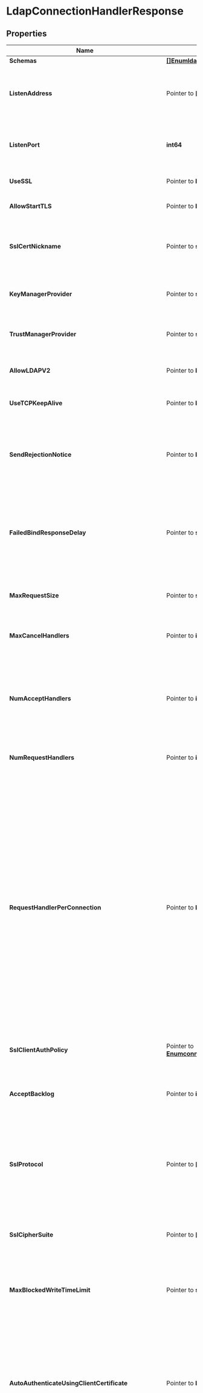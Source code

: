 # LdapConnectionHandlerResponse

## Properties

Name | Type | Description | Notes
------------ | ------------- | ------------- | -------------
**Schemas** | [**[]EnumldapConnectionHandlerSchemaUrn**](EnumldapConnectionHandlerSchemaUrn.md) |  | 
**ListenAddress** | Pointer to **[]string** | Specifies the address or set of addresses on which this LDAP Connection Handler should listen for connections from LDAP clients. | [optional] 
**ListenPort** | **int64** | Specifies the port number on which the LDAP Connection Handler will listen for connections from clients. | 
**UseSSL** | Pointer to **bool** | Indicates whether the LDAP Connection Handler should use SSL. | [optional] 
**AllowStartTLS** | Pointer to **bool** | Indicates whether clients are allowed to use StartTLS. | [optional] 
**SslCertNickname** | Pointer to **string** | Specifies the nickname (also called the alias) of the certificate that the LDAP Connection Handler should use when performing SSL communication. | [optional] 
**KeyManagerProvider** | Pointer to **string** | Specifies the name of the key manager that should be used with this LDAP Connection Handler . | [optional] 
**TrustManagerProvider** | Pointer to **string** | Specifies the name of the trust manager that should be used with the LDAP Connection Handler . | [optional] 
**AllowLDAPV2** | Pointer to **bool** | Indicates whether connections from LDAPv2 clients are allowed. | [optional] 
**UseTCPKeepAlive** | Pointer to **bool** | Indicates whether the LDAP Connection Handler should use TCP keep-alive. | [optional] 
**SendRejectionNotice** | Pointer to **bool** | Indicates whether the LDAP Connection Handler should send a notice of disconnection extended response message to the client if a new connection is rejected for some reason. | [optional] 
**FailedBindResponseDelay** | Pointer to **string** | Specifies the length of time that the server should delay the response to non-successful bind operations. A value of zero milliseconds indicates that non-successful bind operations should not be delayed. | [optional] 
**MaxRequestSize** | Pointer to **string** | Specifies the size of the largest LDAP request message that will be allowed by this LDAP Connection handler. | [optional] 
**MaxCancelHandlers** | Pointer to **int64** | Specifies the maximum number of threads that are used to process cancel and abandon requests from clients. | [optional] 
**NumAcceptHandlers** | Pointer to **int64** | Specifies the number of threads that are used to accept new client connections, and to perform any initial preparation on those connections that may be needed before the connection can be used to read requests and send responses. | [optional] 
**NumRequestHandlers** | Pointer to **int64** | Specifies the number of request handlers that are used to read requests from clients. | [optional] 
**RequestHandlerPerConnection** | Pointer to **bool** | Indicates whether a separate request handler thread should be created for each client connection, which can help avoid starvation of client connections for cases in which one or more clients send large numbers of concurrent asynchronous requests. This should only be used for cases in which a relatively small number of connections will be established at any given time, the connections established will generally be long-lived, and at least one client may send high volumes of asynchronous requests. This property can be used to alleviate possible blocking during long-running TLS negotiation on a single request handler which can result in it being unable to acknowledge further client requests until the TLS negotation completes or times out. | [optional] 
**SslClientAuthPolicy** | Pointer to [**EnumconnectionHandlerSslClientAuthPolicyProp**](EnumconnectionHandlerSslClientAuthPolicyProp.md) |  | [optional] 
**AcceptBacklog** | Pointer to **int64** | Specifies the maximum number of pending connection attempts that are allowed to queue up in the accept backlog before the server starts rejecting new connection attempts. | [optional] 
**SslProtocol** | Pointer to **[]string** | Specifies the names of the TLS protocols that are allowed for use in SSL or StartTLS communication. The set of supported ssl protocols can be viewed via the ssl context monitor entry. | [optional] 
**SslCipherSuite** | Pointer to **[]string** | Specifies the names of the TLS cipher suites that are allowed for use in SSL or StartTLS communication. The set of supported cipher suites can be viewed via the ssl context monitor entry. | [optional] 
**MaxBlockedWriteTimeLimit** | Pointer to **string** | Specifies the maximum length of time that attempts to write data to LDAP clients should be allowed to block. | [optional] 
**AutoAuthenticateUsingClientCertificate** | Pointer to **bool** | Indicates whether to attempt to automatically authenticate a client connection that has established a secure communication channel (using either SSL or StartTLS) and presented its own client certificate. Generally, clients should use the SASL EXTERNAL mechanism to authenticate using a client certificate, but some clients may not support that capability and/or may expect automatic authentication. | [optional] 
**CloseConnectionsWhenUnavailable** | Pointer to **bool** | Indicates whether all connections associated with this LDAP Connection Handler should be closed and no new connections accepted when the server has determined that it is \&quot;unavailable.\&quot; This allows clients (or a network load balancer) to route requests to another server. | [optional] 
**CloseConnectionsOnExplicitGC** | Pointer to **bool** | Indicates whether all connections associated with this LDAP Connection Handler should be closed before an explicit garbage collection is performed to allow clients to route requests to another server. | [optional] 
**Description** | Pointer to **string** | A description for this Connection Handler | [optional] 
**Enabled** | **bool** | Indicates whether the Connection Handler is enabled. | 
**AllowedClient** | Pointer to **[]string** | Specifies a set of address masks that determines the addresses of the clients that are allowed to establish connections to this connection handler. | [optional] 
**DeniedClient** | Pointer to **[]string** | Specifies a set of address masks that determines the addresses of the clients that are not allowed to establish connections to this connection handler. | [optional] 
**Meta** | Pointer to [**MetaMeta**](MetaMeta.md) |  | [optional] 
**Urnpingidentityschemasconfigurationmessages20** | Pointer to [**MetaUrnPingidentitySchemasConfigurationMessages20**](MetaUrnPingidentitySchemasConfigurationMessages20.md) |  | [optional] 
**Id** | **string** | Name of the Connection Handler | 

## Methods

### NewLdapConnectionHandlerResponse

`func NewLdapConnectionHandlerResponse(schemas []EnumldapConnectionHandlerSchemaUrn, listenPort int64, enabled bool, id string, ) *LdapConnectionHandlerResponse`

NewLdapConnectionHandlerResponse instantiates a new LdapConnectionHandlerResponse object
This constructor will assign default values to properties that have it defined,
and makes sure properties required by API are set, but the set of arguments
will change when the set of required properties is changed

### NewLdapConnectionHandlerResponseWithDefaults

`func NewLdapConnectionHandlerResponseWithDefaults() *LdapConnectionHandlerResponse`

NewLdapConnectionHandlerResponseWithDefaults instantiates a new LdapConnectionHandlerResponse object
This constructor will only assign default values to properties that have it defined,
but it doesn't guarantee that properties required by API are set

### GetSchemas

`func (o *LdapConnectionHandlerResponse) GetSchemas() []EnumldapConnectionHandlerSchemaUrn`

GetSchemas returns the Schemas field if non-nil, zero value otherwise.

### GetSchemasOk

`func (o *LdapConnectionHandlerResponse) GetSchemasOk() (*[]EnumldapConnectionHandlerSchemaUrn, bool)`

GetSchemasOk returns a tuple with the Schemas field if it's non-nil, zero value otherwise
and a boolean to check if the value has been set.

### SetSchemas

`func (o *LdapConnectionHandlerResponse) SetSchemas(v []EnumldapConnectionHandlerSchemaUrn)`

SetSchemas sets Schemas field to given value.


### GetListenAddress

`func (o *LdapConnectionHandlerResponse) GetListenAddress() []string`

GetListenAddress returns the ListenAddress field if non-nil, zero value otherwise.

### GetListenAddressOk

`func (o *LdapConnectionHandlerResponse) GetListenAddressOk() (*[]string, bool)`

GetListenAddressOk returns a tuple with the ListenAddress field if it's non-nil, zero value otherwise
and a boolean to check if the value has been set.

### SetListenAddress

`func (o *LdapConnectionHandlerResponse) SetListenAddress(v []string)`

SetListenAddress sets ListenAddress field to given value.

### HasListenAddress

`func (o *LdapConnectionHandlerResponse) HasListenAddress() bool`

HasListenAddress returns a boolean if a field has been set.

### GetListenPort

`func (o *LdapConnectionHandlerResponse) GetListenPort() int64`

GetListenPort returns the ListenPort field if non-nil, zero value otherwise.

### GetListenPortOk

`func (o *LdapConnectionHandlerResponse) GetListenPortOk() (*int64, bool)`

GetListenPortOk returns a tuple with the ListenPort field if it's non-nil, zero value otherwise
and a boolean to check if the value has been set.

### SetListenPort

`func (o *LdapConnectionHandlerResponse) SetListenPort(v int64)`

SetListenPort sets ListenPort field to given value.


### GetUseSSL

`func (o *LdapConnectionHandlerResponse) GetUseSSL() bool`

GetUseSSL returns the UseSSL field if non-nil, zero value otherwise.

### GetUseSSLOk

`func (o *LdapConnectionHandlerResponse) GetUseSSLOk() (*bool, bool)`

GetUseSSLOk returns a tuple with the UseSSL field if it's non-nil, zero value otherwise
and a boolean to check if the value has been set.

### SetUseSSL

`func (o *LdapConnectionHandlerResponse) SetUseSSL(v bool)`

SetUseSSL sets UseSSL field to given value.

### HasUseSSL

`func (o *LdapConnectionHandlerResponse) HasUseSSL() bool`

HasUseSSL returns a boolean if a field has been set.

### GetAllowStartTLS

`func (o *LdapConnectionHandlerResponse) GetAllowStartTLS() bool`

GetAllowStartTLS returns the AllowStartTLS field if non-nil, zero value otherwise.

### GetAllowStartTLSOk

`func (o *LdapConnectionHandlerResponse) GetAllowStartTLSOk() (*bool, bool)`

GetAllowStartTLSOk returns a tuple with the AllowStartTLS field if it's non-nil, zero value otherwise
and a boolean to check if the value has been set.

### SetAllowStartTLS

`func (o *LdapConnectionHandlerResponse) SetAllowStartTLS(v bool)`

SetAllowStartTLS sets AllowStartTLS field to given value.

### HasAllowStartTLS

`func (o *LdapConnectionHandlerResponse) HasAllowStartTLS() bool`

HasAllowStartTLS returns a boolean if a field has been set.

### GetSslCertNickname

`func (o *LdapConnectionHandlerResponse) GetSslCertNickname() string`

GetSslCertNickname returns the SslCertNickname field if non-nil, zero value otherwise.

### GetSslCertNicknameOk

`func (o *LdapConnectionHandlerResponse) GetSslCertNicknameOk() (*string, bool)`

GetSslCertNicknameOk returns a tuple with the SslCertNickname field if it's non-nil, zero value otherwise
and a boolean to check if the value has been set.

### SetSslCertNickname

`func (o *LdapConnectionHandlerResponse) SetSslCertNickname(v string)`

SetSslCertNickname sets SslCertNickname field to given value.

### HasSslCertNickname

`func (o *LdapConnectionHandlerResponse) HasSslCertNickname() bool`

HasSslCertNickname returns a boolean if a field has been set.

### GetKeyManagerProvider

`func (o *LdapConnectionHandlerResponse) GetKeyManagerProvider() string`

GetKeyManagerProvider returns the KeyManagerProvider field if non-nil, zero value otherwise.

### GetKeyManagerProviderOk

`func (o *LdapConnectionHandlerResponse) GetKeyManagerProviderOk() (*string, bool)`

GetKeyManagerProviderOk returns a tuple with the KeyManagerProvider field if it's non-nil, zero value otherwise
and a boolean to check if the value has been set.

### SetKeyManagerProvider

`func (o *LdapConnectionHandlerResponse) SetKeyManagerProvider(v string)`

SetKeyManagerProvider sets KeyManagerProvider field to given value.

### HasKeyManagerProvider

`func (o *LdapConnectionHandlerResponse) HasKeyManagerProvider() bool`

HasKeyManagerProvider returns a boolean if a field has been set.

### GetTrustManagerProvider

`func (o *LdapConnectionHandlerResponse) GetTrustManagerProvider() string`

GetTrustManagerProvider returns the TrustManagerProvider field if non-nil, zero value otherwise.

### GetTrustManagerProviderOk

`func (o *LdapConnectionHandlerResponse) GetTrustManagerProviderOk() (*string, bool)`

GetTrustManagerProviderOk returns a tuple with the TrustManagerProvider field if it's non-nil, zero value otherwise
and a boolean to check if the value has been set.

### SetTrustManagerProvider

`func (o *LdapConnectionHandlerResponse) SetTrustManagerProvider(v string)`

SetTrustManagerProvider sets TrustManagerProvider field to given value.

### HasTrustManagerProvider

`func (o *LdapConnectionHandlerResponse) HasTrustManagerProvider() bool`

HasTrustManagerProvider returns a boolean if a field has been set.

### GetAllowLDAPV2

`func (o *LdapConnectionHandlerResponse) GetAllowLDAPV2() bool`

GetAllowLDAPV2 returns the AllowLDAPV2 field if non-nil, zero value otherwise.

### GetAllowLDAPV2Ok

`func (o *LdapConnectionHandlerResponse) GetAllowLDAPV2Ok() (*bool, bool)`

GetAllowLDAPV2Ok returns a tuple with the AllowLDAPV2 field if it's non-nil, zero value otherwise
and a boolean to check if the value has been set.

### SetAllowLDAPV2

`func (o *LdapConnectionHandlerResponse) SetAllowLDAPV2(v bool)`

SetAllowLDAPV2 sets AllowLDAPV2 field to given value.

### HasAllowLDAPV2

`func (o *LdapConnectionHandlerResponse) HasAllowLDAPV2() bool`

HasAllowLDAPV2 returns a boolean if a field has been set.

### GetUseTCPKeepAlive

`func (o *LdapConnectionHandlerResponse) GetUseTCPKeepAlive() bool`

GetUseTCPKeepAlive returns the UseTCPKeepAlive field if non-nil, zero value otherwise.

### GetUseTCPKeepAliveOk

`func (o *LdapConnectionHandlerResponse) GetUseTCPKeepAliveOk() (*bool, bool)`

GetUseTCPKeepAliveOk returns a tuple with the UseTCPKeepAlive field if it's non-nil, zero value otherwise
and a boolean to check if the value has been set.

### SetUseTCPKeepAlive

`func (o *LdapConnectionHandlerResponse) SetUseTCPKeepAlive(v bool)`

SetUseTCPKeepAlive sets UseTCPKeepAlive field to given value.

### HasUseTCPKeepAlive

`func (o *LdapConnectionHandlerResponse) HasUseTCPKeepAlive() bool`

HasUseTCPKeepAlive returns a boolean if a field has been set.

### GetSendRejectionNotice

`func (o *LdapConnectionHandlerResponse) GetSendRejectionNotice() bool`

GetSendRejectionNotice returns the SendRejectionNotice field if non-nil, zero value otherwise.

### GetSendRejectionNoticeOk

`func (o *LdapConnectionHandlerResponse) GetSendRejectionNoticeOk() (*bool, bool)`

GetSendRejectionNoticeOk returns a tuple with the SendRejectionNotice field if it's non-nil, zero value otherwise
and a boolean to check if the value has been set.

### SetSendRejectionNotice

`func (o *LdapConnectionHandlerResponse) SetSendRejectionNotice(v bool)`

SetSendRejectionNotice sets SendRejectionNotice field to given value.

### HasSendRejectionNotice

`func (o *LdapConnectionHandlerResponse) HasSendRejectionNotice() bool`

HasSendRejectionNotice returns a boolean if a field has been set.

### GetFailedBindResponseDelay

`func (o *LdapConnectionHandlerResponse) GetFailedBindResponseDelay() string`

GetFailedBindResponseDelay returns the FailedBindResponseDelay field if non-nil, zero value otherwise.

### GetFailedBindResponseDelayOk

`func (o *LdapConnectionHandlerResponse) GetFailedBindResponseDelayOk() (*string, bool)`

GetFailedBindResponseDelayOk returns a tuple with the FailedBindResponseDelay field if it's non-nil, zero value otherwise
and a boolean to check if the value has been set.

### SetFailedBindResponseDelay

`func (o *LdapConnectionHandlerResponse) SetFailedBindResponseDelay(v string)`

SetFailedBindResponseDelay sets FailedBindResponseDelay field to given value.

### HasFailedBindResponseDelay

`func (o *LdapConnectionHandlerResponse) HasFailedBindResponseDelay() bool`

HasFailedBindResponseDelay returns a boolean if a field has been set.

### GetMaxRequestSize

`func (o *LdapConnectionHandlerResponse) GetMaxRequestSize() string`

GetMaxRequestSize returns the MaxRequestSize field if non-nil, zero value otherwise.

### GetMaxRequestSizeOk

`func (o *LdapConnectionHandlerResponse) GetMaxRequestSizeOk() (*string, bool)`

GetMaxRequestSizeOk returns a tuple with the MaxRequestSize field if it's non-nil, zero value otherwise
and a boolean to check if the value has been set.

### SetMaxRequestSize

`func (o *LdapConnectionHandlerResponse) SetMaxRequestSize(v string)`

SetMaxRequestSize sets MaxRequestSize field to given value.

### HasMaxRequestSize

`func (o *LdapConnectionHandlerResponse) HasMaxRequestSize() bool`

HasMaxRequestSize returns a boolean if a field has been set.

### GetMaxCancelHandlers

`func (o *LdapConnectionHandlerResponse) GetMaxCancelHandlers() int64`

GetMaxCancelHandlers returns the MaxCancelHandlers field if non-nil, zero value otherwise.

### GetMaxCancelHandlersOk

`func (o *LdapConnectionHandlerResponse) GetMaxCancelHandlersOk() (*int64, bool)`

GetMaxCancelHandlersOk returns a tuple with the MaxCancelHandlers field if it's non-nil, zero value otherwise
and a boolean to check if the value has been set.

### SetMaxCancelHandlers

`func (o *LdapConnectionHandlerResponse) SetMaxCancelHandlers(v int64)`

SetMaxCancelHandlers sets MaxCancelHandlers field to given value.

### HasMaxCancelHandlers

`func (o *LdapConnectionHandlerResponse) HasMaxCancelHandlers() bool`

HasMaxCancelHandlers returns a boolean if a field has been set.

### GetNumAcceptHandlers

`func (o *LdapConnectionHandlerResponse) GetNumAcceptHandlers() int64`

GetNumAcceptHandlers returns the NumAcceptHandlers field if non-nil, zero value otherwise.

### GetNumAcceptHandlersOk

`func (o *LdapConnectionHandlerResponse) GetNumAcceptHandlersOk() (*int64, bool)`

GetNumAcceptHandlersOk returns a tuple with the NumAcceptHandlers field if it's non-nil, zero value otherwise
and a boolean to check if the value has been set.

### SetNumAcceptHandlers

`func (o *LdapConnectionHandlerResponse) SetNumAcceptHandlers(v int64)`

SetNumAcceptHandlers sets NumAcceptHandlers field to given value.

### HasNumAcceptHandlers

`func (o *LdapConnectionHandlerResponse) HasNumAcceptHandlers() bool`

HasNumAcceptHandlers returns a boolean if a field has been set.

### GetNumRequestHandlers

`func (o *LdapConnectionHandlerResponse) GetNumRequestHandlers() int64`

GetNumRequestHandlers returns the NumRequestHandlers field if non-nil, zero value otherwise.

### GetNumRequestHandlersOk

`func (o *LdapConnectionHandlerResponse) GetNumRequestHandlersOk() (*int64, bool)`

GetNumRequestHandlersOk returns a tuple with the NumRequestHandlers field if it's non-nil, zero value otherwise
and a boolean to check if the value has been set.

### SetNumRequestHandlers

`func (o *LdapConnectionHandlerResponse) SetNumRequestHandlers(v int64)`

SetNumRequestHandlers sets NumRequestHandlers field to given value.

### HasNumRequestHandlers

`func (o *LdapConnectionHandlerResponse) HasNumRequestHandlers() bool`

HasNumRequestHandlers returns a boolean if a field has been set.

### GetRequestHandlerPerConnection

`func (o *LdapConnectionHandlerResponse) GetRequestHandlerPerConnection() bool`

GetRequestHandlerPerConnection returns the RequestHandlerPerConnection field if non-nil, zero value otherwise.

### GetRequestHandlerPerConnectionOk

`func (o *LdapConnectionHandlerResponse) GetRequestHandlerPerConnectionOk() (*bool, bool)`

GetRequestHandlerPerConnectionOk returns a tuple with the RequestHandlerPerConnection field if it's non-nil, zero value otherwise
and a boolean to check if the value has been set.

### SetRequestHandlerPerConnection

`func (o *LdapConnectionHandlerResponse) SetRequestHandlerPerConnection(v bool)`

SetRequestHandlerPerConnection sets RequestHandlerPerConnection field to given value.

### HasRequestHandlerPerConnection

`func (o *LdapConnectionHandlerResponse) HasRequestHandlerPerConnection() bool`

HasRequestHandlerPerConnection returns a boolean if a field has been set.

### GetSslClientAuthPolicy

`func (o *LdapConnectionHandlerResponse) GetSslClientAuthPolicy() EnumconnectionHandlerSslClientAuthPolicyProp`

GetSslClientAuthPolicy returns the SslClientAuthPolicy field if non-nil, zero value otherwise.

### GetSslClientAuthPolicyOk

`func (o *LdapConnectionHandlerResponse) GetSslClientAuthPolicyOk() (*EnumconnectionHandlerSslClientAuthPolicyProp, bool)`

GetSslClientAuthPolicyOk returns a tuple with the SslClientAuthPolicy field if it's non-nil, zero value otherwise
and a boolean to check if the value has been set.

### SetSslClientAuthPolicy

`func (o *LdapConnectionHandlerResponse) SetSslClientAuthPolicy(v EnumconnectionHandlerSslClientAuthPolicyProp)`

SetSslClientAuthPolicy sets SslClientAuthPolicy field to given value.

### HasSslClientAuthPolicy

`func (o *LdapConnectionHandlerResponse) HasSslClientAuthPolicy() bool`

HasSslClientAuthPolicy returns a boolean if a field has been set.

### GetAcceptBacklog

`func (o *LdapConnectionHandlerResponse) GetAcceptBacklog() int64`

GetAcceptBacklog returns the AcceptBacklog field if non-nil, zero value otherwise.

### GetAcceptBacklogOk

`func (o *LdapConnectionHandlerResponse) GetAcceptBacklogOk() (*int64, bool)`

GetAcceptBacklogOk returns a tuple with the AcceptBacklog field if it's non-nil, zero value otherwise
and a boolean to check if the value has been set.

### SetAcceptBacklog

`func (o *LdapConnectionHandlerResponse) SetAcceptBacklog(v int64)`

SetAcceptBacklog sets AcceptBacklog field to given value.

### HasAcceptBacklog

`func (o *LdapConnectionHandlerResponse) HasAcceptBacklog() bool`

HasAcceptBacklog returns a boolean if a field has been set.

### GetSslProtocol

`func (o *LdapConnectionHandlerResponse) GetSslProtocol() []string`

GetSslProtocol returns the SslProtocol field if non-nil, zero value otherwise.

### GetSslProtocolOk

`func (o *LdapConnectionHandlerResponse) GetSslProtocolOk() (*[]string, bool)`

GetSslProtocolOk returns a tuple with the SslProtocol field if it's non-nil, zero value otherwise
and a boolean to check if the value has been set.

### SetSslProtocol

`func (o *LdapConnectionHandlerResponse) SetSslProtocol(v []string)`

SetSslProtocol sets SslProtocol field to given value.

### HasSslProtocol

`func (o *LdapConnectionHandlerResponse) HasSslProtocol() bool`

HasSslProtocol returns a boolean if a field has been set.

### GetSslCipherSuite

`func (o *LdapConnectionHandlerResponse) GetSslCipherSuite() []string`

GetSslCipherSuite returns the SslCipherSuite field if non-nil, zero value otherwise.

### GetSslCipherSuiteOk

`func (o *LdapConnectionHandlerResponse) GetSslCipherSuiteOk() (*[]string, bool)`

GetSslCipherSuiteOk returns a tuple with the SslCipherSuite field if it's non-nil, zero value otherwise
and a boolean to check if the value has been set.

### SetSslCipherSuite

`func (o *LdapConnectionHandlerResponse) SetSslCipherSuite(v []string)`

SetSslCipherSuite sets SslCipherSuite field to given value.

### HasSslCipherSuite

`func (o *LdapConnectionHandlerResponse) HasSslCipherSuite() bool`

HasSslCipherSuite returns a boolean if a field has been set.

### GetMaxBlockedWriteTimeLimit

`func (o *LdapConnectionHandlerResponse) GetMaxBlockedWriteTimeLimit() string`

GetMaxBlockedWriteTimeLimit returns the MaxBlockedWriteTimeLimit field if non-nil, zero value otherwise.

### GetMaxBlockedWriteTimeLimitOk

`func (o *LdapConnectionHandlerResponse) GetMaxBlockedWriteTimeLimitOk() (*string, bool)`

GetMaxBlockedWriteTimeLimitOk returns a tuple with the MaxBlockedWriteTimeLimit field if it's non-nil, zero value otherwise
and a boolean to check if the value has been set.

### SetMaxBlockedWriteTimeLimit

`func (o *LdapConnectionHandlerResponse) SetMaxBlockedWriteTimeLimit(v string)`

SetMaxBlockedWriteTimeLimit sets MaxBlockedWriteTimeLimit field to given value.

### HasMaxBlockedWriteTimeLimit

`func (o *LdapConnectionHandlerResponse) HasMaxBlockedWriteTimeLimit() bool`

HasMaxBlockedWriteTimeLimit returns a boolean if a field has been set.

### GetAutoAuthenticateUsingClientCertificate

`func (o *LdapConnectionHandlerResponse) GetAutoAuthenticateUsingClientCertificate() bool`

GetAutoAuthenticateUsingClientCertificate returns the AutoAuthenticateUsingClientCertificate field if non-nil, zero value otherwise.

### GetAutoAuthenticateUsingClientCertificateOk

`func (o *LdapConnectionHandlerResponse) GetAutoAuthenticateUsingClientCertificateOk() (*bool, bool)`

GetAutoAuthenticateUsingClientCertificateOk returns a tuple with the AutoAuthenticateUsingClientCertificate field if it's non-nil, zero value otherwise
and a boolean to check if the value has been set.

### SetAutoAuthenticateUsingClientCertificate

`func (o *LdapConnectionHandlerResponse) SetAutoAuthenticateUsingClientCertificate(v bool)`

SetAutoAuthenticateUsingClientCertificate sets AutoAuthenticateUsingClientCertificate field to given value.

### HasAutoAuthenticateUsingClientCertificate

`func (o *LdapConnectionHandlerResponse) HasAutoAuthenticateUsingClientCertificate() bool`

HasAutoAuthenticateUsingClientCertificate returns a boolean if a field has been set.

### GetCloseConnectionsWhenUnavailable

`func (o *LdapConnectionHandlerResponse) GetCloseConnectionsWhenUnavailable() bool`

GetCloseConnectionsWhenUnavailable returns the CloseConnectionsWhenUnavailable field if non-nil, zero value otherwise.

### GetCloseConnectionsWhenUnavailableOk

`func (o *LdapConnectionHandlerResponse) GetCloseConnectionsWhenUnavailableOk() (*bool, bool)`

GetCloseConnectionsWhenUnavailableOk returns a tuple with the CloseConnectionsWhenUnavailable field if it's non-nil, zero value otherwise
and a boolean to check if the value has been set.

### SetCloseConnectionsWhenUnavailable

`func (o *LdapConnectionHandlerResponse) SetCloseConnectionsWhenUnavailable(v bool)`

SetCloseConnectionsWhenUnavailable sets CloseConnectionsWhenUnavailable field to given value.

### HasCloseConnectionsWhenUnavailable

`func (o *LdapConnectionHandlerResponse) HasCloseConnectionsWhenUnavailable() bool`

HasCloseConnectionsWhenUnavailable returns a boolean if a field has been set.

### GetCloseConnectionsOnExplicitGC

`func (o *LdapConnectionHandlerResponse) GetCloseConnectionsOnExplicitGC() bool`

GetCloseConnectionsOnExplicitGC returns the CloseConnectionsOnExplicitGC field if non-nil, zero value otherwise.

### GetCloseConnectionsOnExplicitGCOk

`func (o *LdapConnectionHandlerResponse) GetCloseConnectionsOnExplicitGCOk() (*bool, bool)`

GetCloseConnectionsOnExplicitGCOk returns a tuple with the CloseConnectionsOnExplicitGC field if it's non-nil, zero value otherwise
and a boolean to check if the value has been set.

### SetCloseConnectionsOnExplicitGC

`func (o *LdapConnectionHandlerResponse) SetCloseConnectionsOnExplicitGC(v bool)`

SetCloseConnectionsOnExplicitGC sets CloseConnectionsOnExplicitGC field to given value.

### HasCloseConnectionsOnExplicitGC

`func (o *LdapConnectionHandlerResponse) HasCloseConnectionsOnExplicitGC() bool`

HasCloseConnectionsOnExplicitGC returns a boolean if a field has been set.

### GetDescription

`func (o *LdapConnectionHandlerResponse) GetDescription() string`

GetDescription returns the Description field if non-nil, zero value otherwise.

### GetDescriptionOk

`func (o *LdapConnectionHandlerResponse) GetDescriptionOk() (*string, bool)`

GetDescriptionOk returns a tuple with the Description field if it's non-nil, zero value otherwise
and a boolean to check if the value has been set.

### SetDescription

`func (o *LdapConnectionHandlerResponse) SetDescription(v string)`

SetDescription sets Description field to given value.

### HasDescription

`func (o *LdapConnectionHandlerResponse) HasDescription() bool`

HasDescription returns a boolean if a field has been set.

### GetEnabled

`func (o *LdapConnectionHandlerResponse) GetEnabled() bool`

GetEnabled returns the Enabled field if non-nil, zero value otherwise.

### GetEnabledOk

`func (o *LdapConnectionHandlerResponse) GetEnabledOk() (*bool, bool)`

GetEnabledOk returns a tuple with the Enabled field if it's non-nil, zero value otherwise
and a boolean to check if the value has been set.

### SetEnabled

`func (o *LdapConnectionHandlerResponse) SetEnabled(v bool)`

SetEnabled sets Enabled field to given value.


### GetAllowedClient

`func (o *LdapConnectionHandlerResponse) GetAllowedClient() []string`

GetAllowedClient returns the AllowedClient field if non-nil, zero value otherwise.

### GetAllowedClientOk

`func (o *LdapConnectionHandlerResponse) GetAllowedClientOk() (*[]string, bool)`

GetAllowedClientOk returns a tuple with the AllowedClient field if it's non-nil, zero value otherwise
and a boolean to check if the value has been set.

### SetAllowedClient

`func (o *LdapConnectionHandlerResponse) SetAllowedClient(v []string)`

SetAllowedClient sets AllowedClient field to given value.

### HasAllowedClient

`func (o *LdapConnectionHandlerResponse) HasAllowedClient() bool`

HasAllowedClient returns a boolean if a field has been set.

### GetDeniedClient

`func (o *LdapConnectionHandlerResponse) GetDeniedClient() []string`

GetDeniedClient returns the DeniedClient field if non-nil, zero value otherwise.

### GetDeniedClientOk

`func (o *LdapConnectionHandlerResponse) GetDeniedClientOk() (*[]string, bool)`

GetDeniedClientOk returns a tuple with the DeniedClient field if it's non-nil, zero value otherwise
and a boolean to check if the value has been set.

### SetDeniedClient

`func (o *LdapConnectionHandlerResponse) SetDeniedClient(v []string)`

SetDeniedClient sets DeniedClient field to given value.

### HasDeniedClient

`func (o *LdapConnectionHandlerResponse) HasDeniedClient() bool`

HasDeniedClient returns a boolean if a field has been set.

### GetMeta

`func (o *LdapConnectionHandlerResponse) GetMeta() MetaMeta`

GetMeta returns the Meta field if non-nil, zero value otherwise.

### GetMetaOk

`func (o *LdapConnectionHandlerResponse) GetMetaOk() (*MetaMeta, bool)`

GetMetaOk returns a tuple with the Meta field if it's non-nil, zero value otherwise
and a boolean to check if the value has been set.

### SetMeta

`func (o *LdapConnectionHandlerResponse) SetMeta(v MetaMeta)`

SetMeta sets Meta field to given value.

### HasMeta

`func (o *LdapConnectionHandlerResponse) HasMeta() bool`

HasMeta returns a boolean if a field has been set.

### GetUrnpingidentityschemasconfigurationmessages20

`func (o *LdapConnectionHandlerResponse) GetUrnpingidentityschemasconfigurationmessages20() MetaUrnPingidentitySchemasConfigurationMessages20`

GetUrnpingidentityschemasconfigurationmessages20 returns the Urnpingidentityschemasconfigurationmessages20 field if non-nil, zero value otherwise.

### GetUrnpingidentityschemasconfigurationmessages20Ok

`func (o *LdapConnectionHandlerResponse) GetUrnpingidentityschemasconfigurationmessages20Ok() (*MetaUrnPingidentitySchemasConfigurationMessages20, bool)`

GetUrnpingidentityschemasconfigurationmessages20Ok returns a tuple with the Urnpingidentityschemasconfigurationmessages20 field if it's non-nil, zero value otherwise
and a boolean to check if the value has been set.

### SetUrnpingidentityschemasconfigurationmessages20

`func (o *LdapConnectionHandlerResponse) SetUrnpingidentityschemasconfigurationmessages20(v MetaUrnPingidentitySchemasConfigurationMessages20)`

SetUrnpingidentityschemasconfigurationmessages20 sets Urnpingidentityschemasconfigurationmessages20 field to given value.

### HasUrnpingidentityschemasconfigurationmessages20

`func (o *LdapConnectionHandlerResponse) HasUrnpingidentityschemasconfigurationmessages20() bool`

HasUrnpingidentityschemasconfigurationmessages20 returns a boolean if a field has been set.

### GetId

`func (o *LdapConnectionHandlerResponse) GetId() string`

GetId returns the Id field if non-nil, zero value otherwise.

### GetIdOk

`func (o *LdapConnectionHandlerResponse) GetIdOk() (*string, bool)`

GetIdOk returns a tuple with the Id field if it's non-nil, zero value otherwise
and a boolean to check if the value has been set.

### SetId

`func (o *LdapConnectionHandlerResponse) SetId(v string)`

SetId sets Id field to given value.



[[Back to Model list]](../README.md#documentation-for-models) [[Back to API list]](../README.md#documentation-for-api-endpoints) [[Back to README]](../README.md)


